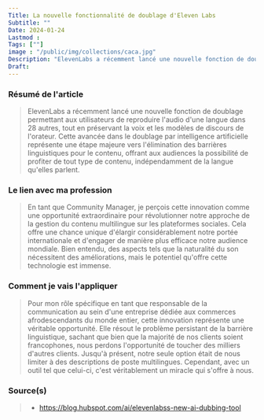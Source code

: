 ```yaml
---
Title: La nouvelle fonctionnalité de doublage d'Eleven Labs
Subtitle: ""
Date: 2024-01-24
Lastmod : 
Tags: [""]
image : "/public/img/collections/caca.jpg"
Description: "ElevenLabs a récemment lancé une nouvelle fonction de doublage permettant aux utilisateurs reproduire l'audio d'une langue dans 28 autres langues"
Draft: 
---
```


### Résumé de l'article
> ElevenLabs a récemment lancé une nouvelle fonction de doublage permettant aux utilisateurs de reproduire l'audio d'une langue dans 28 autres, tout en préservant la voix et les modèles de discours de l'orateur. Cette avancée dans le doublage par intelligence artificielle représente une étape majeure vers l'élimination des barrières linguistiques pour le contenu, offrant aux audiences la possibilité de profiter de tout type de contenu, indépendamment de la langue qu'elles parlent. 

### Le lien avec ma profession
>En tant que Community Manager, je perçois cette innovation comme une opportunité extraordinaire pour révolutionner notre approche de la gestion du contenu multilingue sur les plateformes sociales. Cela offre une chance unique d'élargir considérablement notre portée internationale et d'engager de manière plus efficace notre audience mondiale. Bien entendu, des aspects tels que la naturalité du son nécessitent des améliorations, mais le potentiel qu'offre cette technologie est immense.

### Comment je vais l'appliquer

> Pour mon rôle spécifique en tant que responsable de la communication au sein d'une entreprise dédiée aux commerces afrodescendants du monde entier, cette innovation représente une véritable opportunité. Elle résout le problème persistant de la barrière linguistique, sachant que bien que la majorité de nos clients soient francophones, nous perdons l'opportunité de toucher des milliers d'autres clients. Jusqu'à présent, notre seule option était de nous limiter à des descriptions de poste multilingues. Cependant, avec un outil tel que celui-ci, c'est véritablement un miracle qui s'offre à nous.

### Source(s)
> - https://blog.hubspot.com/ai/elevenlabss-new-ai-dubbing-tool
